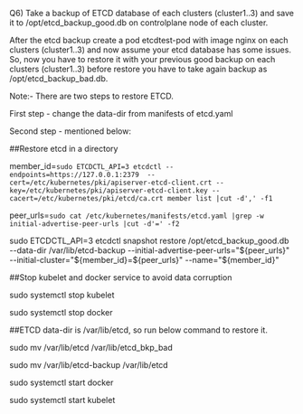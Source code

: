 Q6) Take a backup of ETCD database of each clusters (cluster1..3) and save it to /opt/etcd_backup_good.db on controlplane node of each cluster.

After the etcd backup create a pod etcdtest-pod with image nginx on each clusters (cluster1..3) and now assume your etcd database has some issues. So, now you have to restore it with your previous good backup on each clusters (cluster1..3) before restore you have to take again backup as /opt/etcd_backup_bad.db.

Note:- There are two steps to restore ETCD.
    
First step - change the data-dir from manifests of etcd.yaml
    
Second step - mentioned below:
    
##Restore etcd in a directory

member_id=`sudo ETCDCTL_API=3 etcdctl --endpoints=https://127.0.0.1:2379  --cert=/etc/kubernetes/pki/apiserver-etcd-client.crt --key=/etc/kubernetes/pki/apiserver-etcd-client.key --cacert=/etc/kubernetes/pki/etcd/ca.crt member list |cut -d',' -f1`

peer_urls=`sudo cat /etc/kubernetes/manifests/etcd.yaml |grep -w initial-advertise-peer-urls |cut -d'=' -f2`

sudo ETCDCTL_API=3 etcdctl snapshot restore /opt/etcd_backup_good.db --data-dir /var/lib/etcd-backup --initial-advertise-peer-urls="${peer_urls}" --initial-cluster="${member_id}=${peer_urls}" --name="${member_id}"
   
##Stop kubelet and docker service to avoid data corruption

sudo systemctl stop kubelet

sudo systemctl stop docker
    
##ETCD data-dir is /var/lib/etcd, so run below command to restore it.

sudo mv /var/lib/etcd /var/lib/etcd_bkp_bad

sudo mv /var/lib/etcd-backup /var/lib/etcd

sudo systemctl start docker

sudo systemctl start kubelet
